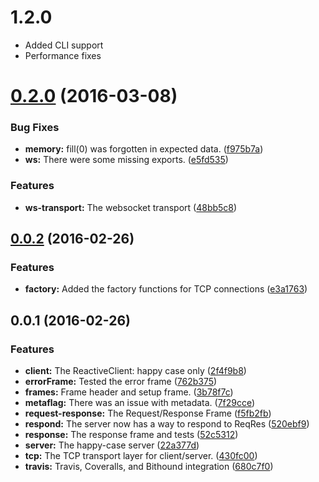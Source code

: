 # 1.2.0
- Added CLI support
- Performance fixes

<a name="0.2.0"></a>
# [0.2.0](https://github.com/ReactiveSocket/reactivesocket-js/compare/v0.1.0...v0.2.0) (2016-03-08)


### Bug Fixes

* **memory:** fill(0) was forgotten in expected data. ([f975b7a](https://github.com/ReactiveSocket/reactivesocket-js/commit/f975b7a))
* **ws:** There were some missing exports. ([e5fd535](https://github.com/ReactiveSocket/reactivesocket-js/commit/e5fd535))

### Features

* **ws-transport:** The websocket transport ([48bb5c8](https://github.com/ReactiveSocket/reactivesocket-js/commit/48bb5c8))



<a name="0.0.2"></a>
## [0.0.2](https://github.com/ReactiveSocket/reactivesocket-js/compare/v0.0.1...v0.0.2) (2016-02-26)


### Features

* **factory:** Added the factory functions for TCP connections ([e3a1763](https://github.com/ReactiveSocket/reactivesocket-js/commit/e3a1763))



<a name="0.0.1"></a>
## 0.0.1 (2016-02-26)


### Features

* **client:** The ReactiveClient: happy case only ([2f4f9b8](https://github.com/ReactiveSocket/reactivesocket-js/commit/2f4f9b8))
* **errorFrame:** Tested the error frame ([762b375](https://github.com/ReactiveSocket/reactivesocket-js/commit/762b375))
* **frames:** Frame header and setup frame. ([3b78f7c](https://github.com/ReactiveSocket/reactivesocket-js/commit/3b78f7c))
* **metaflag:** There was an issue with metadata. ([7f29cce](https://github.com/ReactiveSocket/reactivesocket-js/commit/7f29cce))
* **request-response:** The Request/Response Frame ([f5fb2fb](https://github.com/ReactiveSocket/reactivesocket-js/commit/f5fb2fb))
* **respond:** The server now has a way to respond to ReqRes ([520ebf9](https://github.com/ReactiveSocket/reactivesocket-js/commit/520ebf9))
* **response:** The response frame and tests ([52c5312](https://github.com/ReactiveSocket/reactivesocket-js/commit/52c5312))
* **server:** The happy-case server ([22a377d](https://github.com/ReactiveSocket/reactivesocket-js/commit/22a377d))
* **tcp:** The TCP transport layer for client/server. ([430fc00](https://github.com/ReactiveSocket/reactivesocket-js/commit/430fc00))
* **travis:** Travis, Coveralls, and Bithound integration ([680c7f0](https://github.com/ReactiveSocket/reactivesocket-js/commit/680c7f0))



